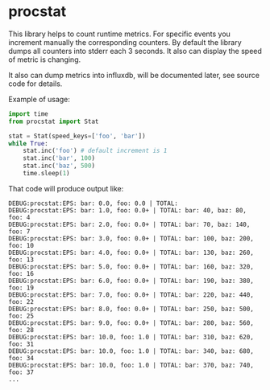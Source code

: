 # procstat

This library helps to count runtime metrics. For specific events you increment manually the
corresponding counters. By default the library dumps all counters into stderr each 3 seconds.
It also can display the speed of metric is changing.

It also can dump metrics into influxdb, will be documented later, see source code for details.

Example of usage:

```python
import time
from procstat import Stat

stat = Stat(speed_keys=['foo', 'bar'])
while True:
    stat.inc('foo') # default increment is 1
    stat.inc('bar', 100)
    stat.inc('baz', 500)
    time.sleep(1)
```

That code will produce output like:
```
DEBUG:procstat:EPS: bar: 0.0, foo: 0.0 | TOTAL:
DEBUG:procstat:EPS: bar: 1.0, foo: 0.0+ | TOTAL: bar: 40, baz: 80, foo: 4
DEBUG:procstat:EPS: bar: 2.0, foo: 0.0+ | TOTAL: bar: 70, baz: 140, foo: 7
DEBUG:procstat:EPS: bar: 3.0, foo: 0.0+ | TOTAL: bar: 100, baz: 200, foo: 10
DEBUG:procstat:EPS: bar: 4.0, foo: 0.0+ | TOTAL: bar: 130, baz: 260, foo: 13
DEBUG:procstat:EPS: bar: 5.0, foo: 0.0+ | TOTAL: bar: 160, baz: 320, foo: 16
DEBUG:procstat:EPS: bar: 6.0, foo: 0.0+ | TOTAL: bar: 190, baz: 380, foo: 19
DEBUG:procstat:EPS: bar: 7.0, foo: 0.0+ | TOTAL: bar: 220, baz: 440, foo: 22
DEBUG:procstat:EPS: bar: 8.0, foo: 0.0+ | TOTAL: bar: 250, baz: 500, foo: 25
DEBUG:procstat:EPS: bar: 9.0, foo: 0.0+ | TOTAL: bar: 280, baz: 560, foo: 28
DEBUG:procstat:EPS: bar: 10.0, foo: 1.0 | TOTAL: bar: 310, baz: 620, foo: 31
DEBUG:procstat:EPS: bar: 10.0, foo: 1.0 | TOTAL: bar: 340, baz: 680, foo: 34
DEBUG:procstat:EPS: bar: 10.0, foo: 1.0 | TOTAL: bar: 370, baz: 740, foo: 37
...
```
